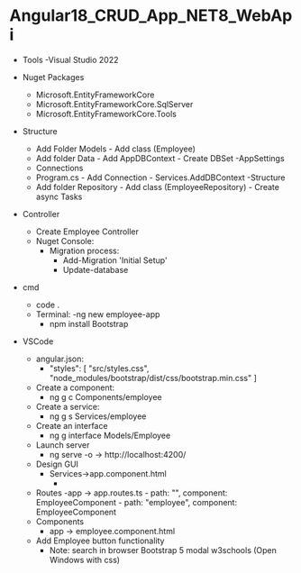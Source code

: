 # Angular18_CRUD_App_NET8_WebApi

- Tools
	-Visual Studio 2022

- Nuget Packages
	- Microsoft.EntityFrameworkCore
	- Microsoft.EntityFrameworkCore.SqlServer
	- Microsoft.EntityFrameworkCore.Tools
- Structure
	- Add Folder Models - Add class (Employee)
	- Add folder Data - Add AppDBContext - Create DBSet
-AppSettings
	- Connections
	- Program.cs - Add Connection - Services.AddDBContext
-Structure
	- Add folder Repository - Add class (EmployeeRepository) - Create async Tasks
- Controller
	- Create Employee Controller
	- Nuget Console:
		- Migration process:
			- Add-Migration 'Initial Setup'
			- Update-database
- cmd
	- code .
	- Terminal:
		-ng new employee-app
		- npm install Bootstrap
- VSCode
	- angular.json:
		- "styles": [
              		"src/styles.css",
              		"node_modules/bootstrap/dist/css/bootstrap.min.css"
           		]
	- Create a component:
		- ng g c Components/employee
	- Create a service:
		- ng g s Services/employee
	- Create an interface
		- ng g interface Models/Employee
	- Launch server
		- ng serve -o -> http://localhost:4200/
	- Design GUI
		- Services->app.component.html
			- <router-outlet>
	- Routes
		-app -> app.routes.ts
			- path: "", component: EmployeeComponent
			- path: "employee", component: EmployeeComponent
	- Components
		- app -> employee.component.html
	- Add Employee button functionality
		- Note: search in browser Bootstrap 5 modal w3schools (Open Windows with css)
	

